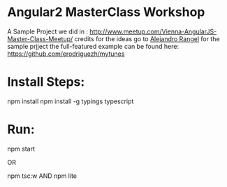 # Angular2 MasterClass Workshop

A Sample Project we did in : http://www.meetup.com/Vienna-AngularJS-Master-Class-Meetup/
credits for the ideas go to [Alejandro Rangel](https://www.linkedin.com/in/arangelp) for the sample prjject
the full-featured example can be found here: https://github.com/erodriguezh/mytunes

# Install Steps:

npm install
npm install -g typings typescript

# Run:
npm start

OR

npm tsc:w
AND
npm lite